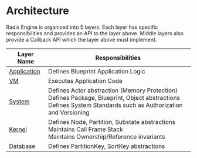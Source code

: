# Architecture

Radix Engine is organized into 5 layers. Each layer has specific responsibilities and
provides an API to the layer above. Middle layers also provide a Callback API which the
layer above must implement.

| Layer Name                           | Responsibilities                                                                                                                                                  |
|--------------------------------------|-------------------------------------------------------------------------------------------------------------------------------------------------------------------|
| [Application](application/README.md) | Defines Blueprint Application Logic                                                                                                                               |
| [VM](vm/README.md)                   | Executes Application Code                                                                                                                                         |
| [System](system/README.md)           | Defines Actor abstraction (Memory Protection)<br>Defines Package, Blueprint, Object abstractions<br>Defines System Standards such as Authorization and Versioning |
| [Kernel](kernel/README.md)           | Defines Node, Partition, Substate abstractions<br>Maintains Call Frame Stack<br>Maintains Ownership/Reference invariants                                          |
| Database                             | Defines PartitionKey, SortKey abstractions                                                                                                                        |

